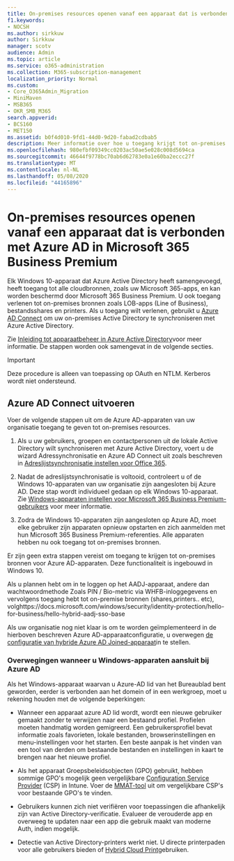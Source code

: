```yaml
---
title: On-premises resources openen vanaf een apparaat dat is verbonden met Azure AD in Microsoft 365 Business
f1.keywords:
- NOCSH
ms.author: sirkkuw
author: Sirkkuw
manager: scotv
audience: Admin
ms.topic: article
ms.service: o365-administration
ms.collection: M365-subscription-management
localization_priority: Normal
ms.custom:
- Core_O365Admin_Migration
- MiniMaven
- MSB365
- OKR_SMB_M365
search.appverid:
- BCS160
- MET150
ms.assetid: b0f4d010-9fd1-44d0-9d20-fabad2cdbab5
description: Meer informatie over hoe u toegang krijgt tot on-premises bronnen zoals bedrijfsapps, bestandsshares en printers van een Azure Active Directory dat is toegetreden tot Windows 10-apparaat.
ms.openlocfilehash: 980efbf09349cc0203ac50ae5e028c008d5694ca
ms.sourcegitcommit: 46644f9778bc70ab6d62783e0a1e60ba2eccc27f
ms.translationtype: MT
ms.contentlocale: nl-NL
ms.lasthandoff: 05/08/2020
ms.locfileid: "44165896"
---
```

# <a name="access-on-premises-resources-from-an-azure-ad-joined-device-in-microsoft-365-business-premium"></a>On-premises resources openen vanaf een apparaat dat is verbonden met Azure AD in Microsoft 365 Business Premium

Elk Windows 10-apparaat dat Azure Active Directory heeft samengevoegd, heeft toegang tot alle cloudbronnen, zoals uw Microsoft 365-apps, en kan worden beschermd door Microsoft 365 Business Premium. U ook toegang verlenen tot on-premises bronnen zoals LOB-apps (Line of Business), bestandsshares en printers. Als u toegang wilt verlenen, gebruikt u [Azure AD Connect](https://docs.microsoft.com/azure/active-directory/connect/active-directory-aadconnect) om uw on-premises Active Directory te synchroniseren met Azure Active Directory. 

Zie [Inleiding tot apparaatbeheer in Azure Active Directory](https://docs.microsoft.com/azure/active-directory/device-management-introduction)voor meer informatie.
De stappen worden ook samengevat in de volgende secties.

> [!IMPORTANT]
> Deze procedure is alleen van toepassing op OAuth en NTLM. Kerberos wordt niet ondersteund.
 
## <a name="run-azure-ad-connect"></a>Azure AD Connect uitvoeren

Voer de volgende stappen uit om de Azure AD-apparaten van uw organisatie toegang te geven tot on-premises resources.
  
1. Als u uw gebruikers, groepen en contactpersonen uit de lokale Active Directory wilt synchroniseren met Azure Active Directory, voert u de wizard Adressynchronisatie en Azure AD Connect uit zoals beschreven in [Adreslijstsynchronisatie instellen voor Office 365](https://docs.microsoft.com/office365/enterprise/set-up-directory-synchronization).
    
2. Nadat de adreslijstsynchronisatie is voltooid, controleert u of de Windows 10-apparaten van uw organisatie zijn aangesloten bij Azure AD. Deze stap wordt individueel gedaan op elk Windows 10-apparaat. Zie [Windows-apparaten instellen voor Microsoft 365 Business Premium-gebruikers](set-up-windows-devices.md) voor meer informatie. 
    
3. Zodra de Windows 10-apparaten zijn aangesloten op Azure AD, moet elke gebruiker zijn apparaten opnieuw opstarten en zich aanmelden met hun Microsoft 365 Business Premium-referenties. Alle apparaten hebben nu ook toegang tot on-premises bronnen.
    
Er zijn geen extra stappen vereist om toegang te krijgen tot on-premises bronnen voor Azure AD-apparaten. Deze functionaliteit is ingebouwd in Windows 10. 

Als u plannen hebt om in te loggen op het AADJ-apparaat, andere dan wachtwoordmethode Zoals PIN / Bio-metric via WHFB-inloggegevens en vervolgens toegang hebt tot on-premise bronnen (shares,printers.. etc), volghttps://docs.microsoft.com/windows/security/identity-protection/hello-for-business/hello-hybrid-aadj-sso-base
  
Als uw organisatie nog niet klaar is om te worden geïmplementeerd in de hierboven beschreven Azure AD-apparaatconfiguratie, u overwegen [de configuratie van hybride Azure AD Joined-apparaat](manage-windows-devices.md)in te stellen.
  
### <a name="considerations-when-you-join-windows-devices-to-azure-ad"></a>Overwegingen wanneer u Windows-apparaten aansluit bij Azure AD

Als het Windows-apparaat waarvan u Azure-AD lid van het Bureaublad bent geworden, eerder is verbonden aan het domein of in een werkgroep, moet u rekening houden met de volgende beperkingen:
  
- Wanneer een apparaat azure AD lid wordt, wordt een nieuwe gebruiker gemaakt zonder te verwijzen naar een bestaand profiel. Profielen moeten handmatig worden gemigreerd. Een gebruikersprofiel bevat informatie zoals favorieten, lokale bestanden, browserinstellingen en menu-instellingen voor het starten. Een beste aanpak is het vinden van een tool van derden om bestaande bestanden en instellingen in kaart te brengen naar het nieuwe profiel.

- Als het apparaat Groepsbeleidsobjecten (GPO) gebruikt, hebben sommige GPO's mogelijk geen vergelijkbare [Configuration Service Provider](https://docs.microsoft.com/windows/configuration/provisioning-packages/how-it-pros-can-use-configuration-service-providers) (CSP) in Intune. Voer de [MMAT-tool](https://www.microsoft.com/download/details.aspx?id=45520) uit om vergelijkbare CSP's voor bestaande GPO's te vinden.

- Gebruikers kunnen zich niet verifiëren voor toepassingen die afhankelijk zijn van Active Directory-verificatie. Evalueer de verouderde app en overweeg te updaten naar een app die gebruik maakt van moderne Auth, indien mogelijk.

- Detectie van Active Directory-printers werkt niet. U directe printerpaden voor alle gebruikers bieden of [Hybrid Cloud Print](https://docs.microsoft.com/windows-server/administration/hybrid-cloud-print/hybrid-cloud-print-deploy)gebruiken.
